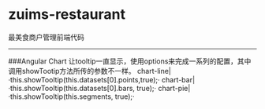 # zuims-restaurant
最美食商户管理前端代码
- - -
###Angular Chart
让tooltip一直显示，使用options来完成一系列的配置，其中调用showTootip方法所传的参数不一样。
chart-line|·this.showTooltip(this.datasets[0].points,true);·
chart-bar|·this.showTooltip(this.datasets[0].bars, true);·
chart-pie|·this.showTooltip(this.segments, true);·
